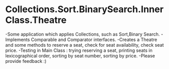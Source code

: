 # Collections.Sort.BinarySearch.InnerClass.Theatre
-Some application which applies Collections, such as Sort,Binary Search.
-Implements Comparable and Comparator interfaces.
-Creates a Theatre and some methods to reserve a seat, check for seat availability, check seat price.
-Testing in Main Class : trying reserving a seat, printing seats in lexicographical order, sorting by seat number, sorting by price.
-Please provide feedback :)
